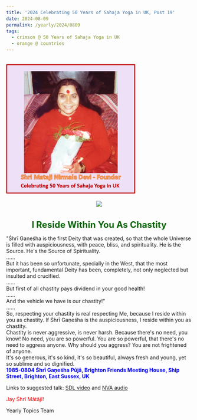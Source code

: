 ```yaml
---
title: '2024 Celebrating 50 Years of Sahaja Yoga in UK, Post 19'
date: 2024-08-09
permalink: /yearly/2024/0809
tags:
  - crimson @ 50 Years of Sahaja Yoga in UK
  - orange @ countries
---
```


<br>
<div style="text-align: left"><img src="/images/50YearsUK.png" width="350" /></div><br>

<div style="text-align: center"><img src="https://pub-b6058b8fc5314638989cdd5e49178be6.r2.dev/1985-0804_Shri_Ganesha_Puja_The_Importance_of_Chastity_Brighton_Friends_Meeting_House_Ship_Street_Brighton_East_Sussex_UK_20_(from_tif)_(Photo_credit_Alessandra_Pallini).jpg" /></div>

<br>
<p style="color:DarkGreen; text-align:center">
<font size="+2"><b>I Reside Within You As Chastity</b><br></font>
</p>

<p>
"Śhrī Gaṇeśha is the first Deity that was created, so that the whole Universe is filled with auspiciousness, with peace, bliss, and spirituality. He is the Source. He's the Source of Spirituality.<br>
......<br>
But it has been so unfortunate, specially in the West, that the most important, fundamental Deity has been, completely, not only neglected but insulted and crucified.<br>
......<br>
But first of all chastity pays dividend in your good health!<br>
......<br>
And the vehicle we have is our chastity!"<br>
......<br>
So, respecting your chastity is real respecting Me, because I reside within you as chastity. If Śhrī Gaṇeśha is the auspiciousness, I reside within you as chastity.<br>
Chastity is never aggressive, is never harsh. Because there's no need, you know! No need, you are so powerful. You are so powerful, that there's no need to aggress anyone. Why should you aggress? You are not frightened of anyone.<br>
It's so generous, it's so kind, it's so beautiful, always fresh and young, yet so sublime and so dignified.<br>
<font color="blue"><b>1985-0804 Śhrī Gaṇeśha Pūjā, Brighton Friends Meeting House, Ship Street, Brighton, East Sussex, UK</b></font><br>
</p>

Links to suggested talk: <a href="https://vimeo.com/video/740934626"> SDL video</a> and <a href="https://soundcloud.com/nirmala-vidya-portal/1985-0804-ganesha-puja-talk"> NVA audio</a><br>

<p style="color:red;">Jay Śhrī Mātājī!<br></p>

<p>Yearly Topics Team</p>